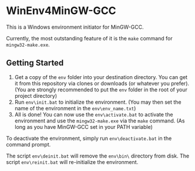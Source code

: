 # WinEnv4MinGW-GCC

This is a Windows environment initiator for MinGW-GCC.

Currently, the most outstanding feature of it is the `make` command for `mingw32-make.exe`.

## Getting Started

1. Get a copy of the `env` folder into your destination directory. You can get it from this repository via clones or downloads (or whatever you prefer). (You are strongly recommended to put the `env` folder in the root of your project directory)
2. Run `env\init.bat` to initialize the environment. (You may then set the name of the environment in the `env\env_name.txt`)
3. All is done! You can now use the `env\activate.bat` to activate the environment and use the `mingw32-make.exe` via the `make` command. (As long as you have MinGW-GCC set in your PATH variable)

To deactivate the environment, simply run `env\deactivate.bat` in the command prompt.

The script `env\deinit.bat` will remove the `env\bin\` directory from disk.
The script `env\reinit.bat` will re-initialize the environment.

